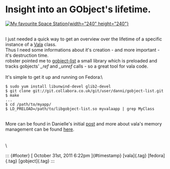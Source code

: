 Insight into an GObject\'s lifetime.
====================================

[![My favourite Space
Station](http://farm1.static.flickr.com/58/154113992_e3abbe0713_m.jpg){width="240"
height="240"}](http://www.flickr.com/photos/jonathan-d/154113992/ "My favourite Space Station von veritech_19 bei Flickr")

\
I just needed a quick way to get an overview over the lifetime of a
specific instance of a [Vala](http://live.gnome.org/Vala) class.\
Thus I need some informations about it's creation - and more important -
it's destruction time.\
robster pointed me to
[gobject-list](http://cgit.collabora.com/git/user/danni/gobject-list.git/)
a small library which is preloaded and tracks gobjects' *\_ref* and
*\_unref* calls - so a great tool for vala code.\
\
It's simple to get it up and running on Fedora:\

    $ sudo yum install libunwind-devel glib2-devel
    $ git clone git://git.collabora.co.uk/git/user/danni/gobject-list.git
    $ make
    ...
    $ cd /path/to/myapp/
    $ LD_PRELOAD=/path/to/libgobject-list.so myvalaapp | grep MyClass

\
More can be found in Danielle's initial
[post](http://blogs.gnome.org/danni/2011/02/17/ld_preload-gobject-lifetime-debugging-tool/)
and more about vala's memory management can be found
[here](https://live.gnome.org/Vala/ReferenceHandling%20).\
\
\
\

::: {#footer}
[ October 31st, 2011 6:22pm ]{#timestamp} [vala]{.tag} [fedora]{.tag}
[gobject]{.tag}
:::
